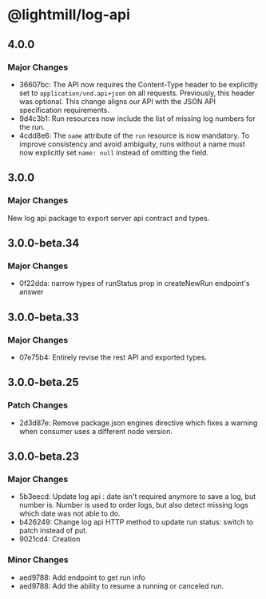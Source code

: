 # @lightmill/log-api

## 4.0.0

### Major Changes

- 36607bc: The API now requires the Content-Type header to be explicitly set to `application/vnd.api+json` on all requests. Previously, this header was optional. This change aligns our API with the JSON API specification requirements.
- 9d4c3b1: Run resources now include the list of missing log numbers for the run.
- 4cdd8e6: The `name` attribute of the `run` resource is now mandatory. To improve consistency and avoid ambiguity, runs without a name must now explicitly set `name: null` instead of omitting the field.

## 3.0.0

### Major Changes

New log api package to export server api contract and types.

## 3.0.0-beta.34

### Major Changes

- 0f22dda: narrow types of runStatus prop in createNewRun endpoint's answer

## 3.0.0-beta.33

### Major Changes

- 07e75b4: Entirely revise the rest API and exported types.

## 3.0.0-beta.25

### Patch Changes

- 2d3d87e: Remove package.json engines directive which fixes a warning when consumer uses a different node version.

## 3.0.0-beta.23

### Major Changes

- 5b3eecd: Update log api : date isn't required anymore to save a log, but number is. Number is used to order logs, but also detect missing logs which date was not able to do.
- b426249: Change log api HTTP method to update run status: switch to patch instead of put.
- 9021cd4: Creation

### Minor Changes

- aed9788: Add endpoint to get run info
- aed9788: Add the ability to resume a running or canceled run.
